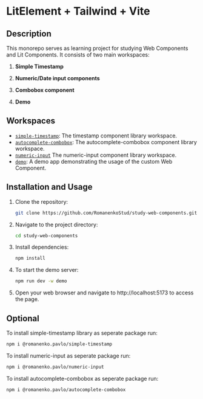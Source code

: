 # LitElement + Tailwind + Vite

## Description

This monorepo serves as learning project for studying Web Components and Lit Components. It consists of two main workspaces:

1. **Simple Timestamp**

2. **Numeric/Date input components**

3. **Combobox component**

4. **Demo**

## Workspaces

- [`simple-timestamp`](./packages/simple-timestamp): The timestamp component library workspace.
- [`autocomplete-combobox`](./packages/autocomplete-combobox): The autocomplete-combobox component library workspace.
- [`numeric-input`](./packages/numeric-input) The numeric-input component library workspace.
- [`demo`](./packages/demo): A demo app demonstrating the usage of the custom Web Component.

## Installation and Usage

1. Clone the repository:

   ```sh
   git clone https://github.com/RomanenkoStud/study-web-components.git
   ```

2. Navigate to the project directory:

    ```sh
    cd study-web-components
    ```

3. Install dependencies:

    ```sh
    npm install
    ```

4. To start the demo server:

    ```sh
    npm run dev -w demo
    ```

5. Open your web browser and navigate to http://localhost:5173 to access the page.

## Optional

To install simple-timestamp library as seperate package run:

```sh
npm i @romanenko.pavlo/simple-timestamp
```

To install numeric-input as seperate package run:

```sh
npm i @romanenko.pavlo/numeric-input
```

To install autocomplete-combobox as seperate package run:

```sh
npm i @romanenko.pavlo/autocomplete-combobox
```
